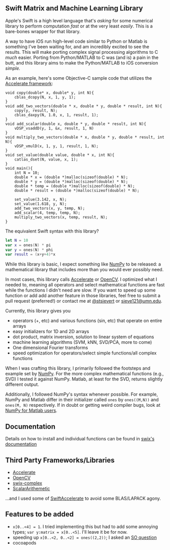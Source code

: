## Swift Matrix and Machine Learning Library
Apple's Swift is a high level language that's *asking* for some numerical
library to perform computation *fast* or at the very least *easily*. This is a
bare-bones wrapper for that library.

A way to have iOS run high-level code similar to Python or Matlab is something
I've been waiting for, and am incredibly excited to see the results. This will
make porting complex signal processing algorithms to C *much* easier. Porting
from Python/MATLAB to C was (and is) a pain in the butt, and this library aims
to make the Python/MATLAB to iOS conversion *simple.*

As an example, here's some Objective-C sample code that utilizes the
[Accelerate framework][accel]:

```objc
void copy(double* x, double* y, int N){
    cblas_dcopy(N, x, 1, y, 1);
}
void add_two_vectors(double * x, double * y, double * result, int N){
    copy(y, result, N);
    cblas_daxpy(N, 1.0, x, 1, result, 1);
}
void add_scalar(double x, double * y, double * result, int N){
    vDSP_vsaddD(y, 1, &x, result, 1, N)
}
void multiply_two_vectors(double * x, double * y, double * result, int N){
    vDSP_vmulD(x, 1, y, 1, result, 1, N);
}
void set_value(double value, double * x, int N){
    catlas_dset(N, value, x, 1);
}
void main(){
    int N = 10;
    double * x = (double *)malloc(sizeof(double) * N);
    double * y = (double *)malloc(sizeof(double) * N);
    double * temp = (double *)malloc(sizeof(double) * N);
    double * result = (double *)malloc(sizeof(double) * N);

    set_value(3.142, x, N);
    set_value(1.618, y, N);
    add_two_vectors(x, y, temp, N);
    add_scalar(4, temp, temp, N);
    multiply_two_vectors(x, temp, result, N);
}
```

The equivalent Swift syntax with this library?

```swift
let N = 10
var x = ones(N) * pi
var y = ones(N) * phi
var result = (x+y+4)*x
```

While this library is basic, I expect something like [NumPy][numpy] to be
released: a mathematical library that includes more than you would ever
possibly need. 

In most cases, this library calls [Accelerate][accel] or [OpenCV][opencv]. I
optimized what I needed to, meaning all operators and select mathematical
functions are fast while the functions I didn't need are slow. If you want to
speed up some function or add add another feature in those libraries, feel free
to submit a pull request (preferred!) or contact me at [@stsievert][st] or
[sieve121@umn.edu](mailto:sieve121@umn.edu).

Currently, this library gives you

* operators (+, etc) and various functions (sin, etc) that operate on entire arrays
* easy initializers for 1D and 2D arrays
* dot product, matrix inversion, solution to linear system of equations
* machine learning algorithms (SVM, kNN, SVD/PCA, more to come)
* One dimensional Fourier transforms
* speed optimization for operators/select simple functions/all complex functions

When I was crafting this library, I primarily followed the footsteps and
example set by [NumPy][numpy]. For the more complex mathematical functions
(e.g., SVD) I tested it against NumPy. Matlab, at least for the SVD, returns
slightly different output.

Additionally, I followed NumPy's syntax whenever possible. For example, NumPy
and Matlab differ in their initializer called `ones` by `ones((M,N))` and
`ones(M, N)` respectively. If in doubt or getting weird compiler bugs, look at
[NumPy for Matlab users][nfm].

[nfm]:http://wiki.scipy.org/NumPy_for_Matlab_Users

## Documentation 
Details on how to install and individual functions can be found in [swix's
documentation][swix-doc]

## Third Party Frameworks/Libraries
* [Accelerate][accel]
* [OpenCV][opencv]
* [swix-complex][complex]
* [ScalarArithemetic][scalar]

...and I used some of [SwiftAccelerate][ais] to avoid some BLAS/LAPACK agony.

[ais]:https://github.com/haginile/SwiftAccelerate

## Features to be added
* `x[0..<4] = 1`. I tried implementing this but had to add some annoying types;
  `var y:matrix = x[0..<5]`. I'll leave it be for now.
* speeding up `x[0..<2, 0..<2] = ones((2,2))`; I asked an [SO question][so]
* cocoapods

[so]:http://stackoverflow.com/q/24727674/1141256
[opencv]:http://opencv.org
[scalar]:https://github.com/seivan/ScalarArithmetic
[complex]:https://github.com/dankogai/swift-complex
[numpy]:http://www.numpy.org
[accel]:https://developer.apple.com/library/prerelease/mac/documentation/Accelerate/Reference/AccelerateFWRef/_index.html#//apple_ref/doc/uid/TP40009465
[@]:https://developer.apple.com/library/prerelease/ios/documentation/swift/conceptual/swift_programming_language/AdvancedOperators.html#//apple_ref/doc/uid/TP40014097-CH27-XID_48
[ones]:http://docs.scipy.org/doc/numpy/reference/generated/numpy.ones.html
[zeros]:http://docs.scipy.org/doc/numpy/reference/generated/numpy.zeros.html#numpy.zeros
[pep]:http://legacy.python.org/dev/peps/pep-0465/#implementation-details
[swix-doc]:http://swix.readthedocs.org/en/latest/
[st]:https://twitter.com/stsievert
